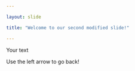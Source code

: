 ```yaml
---

layout: slide

title: "Welcome to our second modified slide!"

---
```


Your text

Use the left arrow to go back!
